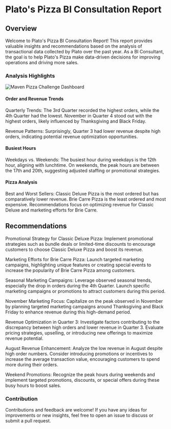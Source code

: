 # Plato's Pizza BI Consultation Report

## Overview

Welcome to Plato's Pizza BI Consultation Report! This report provides valuable insights and recommendations based on the analysis of transactional data collected by Plato over the past year. As a BI Consultant, the goal is to help Plato's Pizza make data-driven decisions for improving operations and driving more sales.

### Analysis Highlights

![Maven Pizza Challenge Dashboard](https://github.com/Okeyode22/Platos-Pizza-BI-Consultation-Report/assets/60988358/54f57bc2-b16d-4f92-bf0f-7add00f7cfe7)

#### Order and Revenue Trends

Quarterly Trends: The 3rd Quarter recorded the highest orders, while the 4th Quarter had the lowest. November in Quarter 4 stood out with the highest orders, likely influenced by Thanksgiving and Black Friday.

Revenue Patterns: Surprisingly, Quarter 3 had lower revenue despite high orders, indicating potential revenue optimization opportunities.

#### Busiest Hours

Weekdays vs. Weekends: The busiest hour during weekdays is the 12th hour, aligning with lunchtime. On weekends, the peak hours are between the 17th and 20th, suggesting adjusted staffing or promotional strategies.

#### Pizza Analysis

Best and Worst Sellers: Classic Deluxe Pizza is the most ordered but has comparatively lower revenue. Brie Carre Pizza is the least ordered and most expensive. Recommendations focus on optimizing revenue for Classic Deluxe and marketing efforts for Brie Carre.

## Recommendations

Promotional Strategy for Classic Deluxe Pizza: Implement promotional strategies such as bundle deals or limited-time discounts to encourage customers to choose Classic Deluxe Pizza and boost its revenue.

Marketing Efforts for Brie Carre Pizza: Launch targeted marketing campaigns, highlighting unique features or creating special events to increase the popularity of Brie Carre Pizza among customers.

Seasonal Marketing Campaigns: Leverage observed seasonal trends, especially the drop in orders during the 4th Quarter. Launch specific marketing campaigns or promotions to attract customers during this period.

November Marketing Focus: Capitalize on the peak observed in November by planning targeted marketing campaigns around Thanksgiving and Black Friday to enhance revenue during this high-demand period.

Revenue Optimization in Quarter 3: Investigate factors contributing to the discrepancy between high orders and lower revenue in Quarter 3. Evaluate pricing strategies, upselling, or introducing new offerings to maximize revenue potential.

August Revenue Enhancement: Analyze the low revenue in August despite high order numbers. Consider introducing promotions or incentives to increase the average transaction value, encouraging customers to spend more during their orders.

Weekend Promotions: Recognize the peak hours during weekends and implement targeted promotions, discounts, or special offers during these busy hours to boost sales.


### Contribution

Contributions and feedback are welcome! If you have any ideas for improvements or new insights, feel free to open an issue to discuss or submit a pull request.
